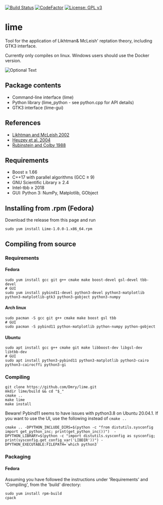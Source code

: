 [![Build Status](https://api.travis-ci.org/Dmry/lime.svg?branch=master)](https://travis-ci.org/Dmry/lime) [![CodeFactor](https://www.codefactor.io/repository/github/dmry/lime/badge/master)](https://www.codefactor.io/repository/github/dmry/lime/overview/master) [![License: GPL v3](https://img.shields.io/badge/License-GPLv3-blue.svg)](https://www.gnu.org/licenses/gpl-3.0)
 
# lime
Tool for the application of Likhtman&amp; McLeish' reptation theory, including GTK3 interface.

Currently only compiles on linux. Windows users should use the Docker version.

![Optional Text](../master/gui/screen_graphic.png)

## Package contents

* Command-line interface (lime)
* Python library (lime_python - see python.cpp for API details)
* GTK3 interface (lime-gui)

## References

* [Likhtman and McLeish 2002](https://doi.org/10.1021/ma0200219)
* [Heuzey et al. 2004](https://doi.org/10.1002/app.20881)
* [Rubinstein and Colby 1988](https://doi.org/10.1063/1.455620)

## Requirements

* Boost &ge; 1.66
* C++17 with parallel algorithms (GCC &ge; 9)
* GNU Scientific Library &ge; 2.4
* Intel-tbb &ge; 2018
* GUI: Python 3: NumPy, Matplotlib, GObject

## Installing from .rpm (Fedora)
Download the release from this page and run
```
sudo yum install Lime-1.0.0-1.x86_64.rpm
```

## Compiling from source

### Requirements

#### Fedora
```
sudo yum install gcc git g++ cmake make boost-devel gsl-devel tbb-devel
# GUI
sudo yum install pybind11-devel python3-devel python3-matplotlib python3-matplotlib-gtk3 python3-gobject python3-numpy
```

#### Arch linux
```
sudo pacman -S gcc git g++ cmake make boost gsl tbb
# GUI
sudo pacman -S pybind11 python-matplotlib python-numpy python-gobject
```

#### Ubuntu
```
sudo apt install gcc g++ cmake git make libboost-dev libgsl-dev libtbb-dev
# GUI
sudo apt install python3-pybind11 python3-matplotlib python3-cairo python3-cairocffi python3-gi
```

### Compiling
```
git clone https://github.com/Dmry/lime.git
mkdir lime/build && cd "$_"
cmake ..
make lime
make install
```

Beware! Pybind11 seems to have issues with python3.8 on Ubuntu 20.04.1. If you want to use the UI, use the following instead of `cmake ..`
```
cmake .. -DPYTHON_INCLUDE_DIRS=$(python -c "from distutils.sysconfig import get_python_inc; print(get_python_inc())")  -DPYTHON_LIBRARY=$(python -c "import distutils.sysconfig as sysconfig; print(sysconfig.get_config_var('LIBDIR'))") -DPYTHON_EXECUTABLE:FILEPATH=`which python3`
```

### Packaging

#### Fedora
Assuming you have followed the instructions under 'Requirements' and 'Compiling', from the 'build' directory:
```
sudo yum install rpm-build
cpack
```
